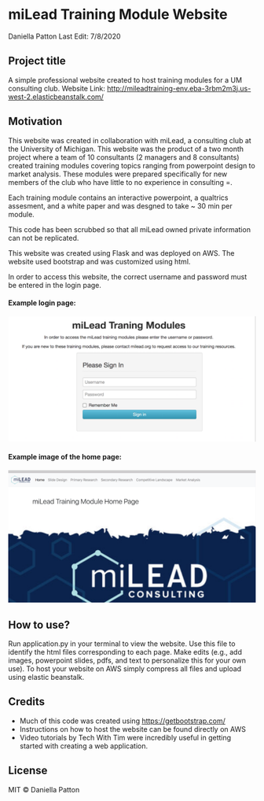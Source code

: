 # miLead Training Module Website
Daniella Patton
Last Edit: 7/8/2020

## Project title
A simple professional website created to host training modules for a UM consulting club.
Website Link: http://mileadtraining-env.eba-3rbm2m3j.us-west-2.elasticbeanstalk.com/

## Motivation
This website was created in collaboration with miLead, a consulting club at the University of Michigan. 
This website was the product of a two month project where a team of 10 consultants (2 managers and 8 consultants) created training modules covering topics ranging from powerpoint design to market analysis. These modules were prepared specifically for new members of the club who have little to no experience in consulting =.

Each training module contains an interactive powerpoint, a qualtrics assesment, and a white paper and was desgned to take ~ 30 min per module. 

This code has been scrubbed so that all miLead owned private information can not be replicated.

This website was created using Flask and was deployed on AWS. The website used bootstrap and was customized using html. 

In order to access this website, the correct username and password must be entered in the login page.

#### Example login page:

![alt text](https://github.com/daniella-patton/miLead-Website/blob/master/Login.png?raw=true)


#### Example image of the home page:

![alt text](https://github.com/daniella-patton/miLead-Website/blob/master/Home.png?raw=true)

## How to use?
Run application.py in your terminal to view the website. Use this file to identify the html files corresponding to each page. Make edits (e.g., add images, powerpoint slides, pdfs, and text to personalize this for your own use). 
To host your website on AWS simply compress all files and upload using elastic beanstalk. 

## Credits
* Much of this code was created using https://getbootstrap.com/
* Instructions on how to host the website can be found directly on AWS
* Video tutorials by Tech With Tim were incredibly useful in getting started with creating a web application. 

## License
MIT © Daniella Patton
